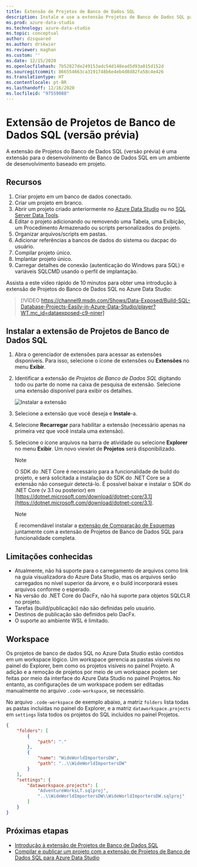 ```yaml
---
title: Extensão de Projetos de Banco de Dados SQL
description: Instale e use a extensão Projetos de Banco de Dados SQL para o Azure Data Studio.
ms.prod: azure-data-studio
ms.technology: azure-data-studio
ms.topic: conceptual
author: dzsquared
ms.author: drskwier
ms.reviewer: maghan
ms.custom: ''
ms.date: 12/15/2020
ms.openlocfilehash: 7b52827de249153adc54d148ead5d93a015d152d
ms.sourcegitcommit: 866554663ca3191748b6e4eb4d8d82fa58c4e426
ms.translationtype: HT
ms.contentlocale: pt-BR
ms.lasthandoff: 12/16/2020
ms.locfileid: "97559088"
---
```

# <a name="sql-database-projects-extension-preview"></a>Extensão de Projetos de Banco de Dados SQL (versão prévia)

A extensão de Projetos do Banco de Dados SQL (versão prévia) é uma extensão para o desenvolvimento de Banco de Dados SQL em um ambiente de desenvolvimento baseado em projeto. 


## <a name="features"></a>Recursos

1. Criar projeto em um banco de dados conectado.
2. Criar um projeto em branco.
3. Abrir um projeto criado anteriormente no [Azure Data Studio](sql-database-project-extension-getting-started.md) ou no [SQL Server Data Tools](../../ssdt/sql-server-data-tools.md).
4. Editar o projeto adicionando ou removendo uma Tabela, uma Exibição, um Procedimento Armazenado ou scripts personalizados do projeto.
5. Organizar arquivos/scripts em pastas.
6. Adicionar referências a bancos de dados do sistema ou dacpac do usuário.
7. Compilar projeto único.
8. Implantar projeto único.
9. Carregar detalhes de conexão (autenticação do Windows para SQL) e variáveis SQLCMD usando o perfil de implantação.

Assista a este vídeo rápido de 10 minutos para obter uma introdução à extensão de Projetos do Banco de Dados SQL no Azure Data Studio:

> [!VIDEO https://channel9.msdn.com/Shows/Data-Exposed/Build-SQL-Database-Projects-Easily-in-Azure-Data-Studio/player?WT.mc_id=dataexposed-c9-niner]

## <a name="install-the-sql-database-projects-extension"></a>Instalar a extensão de Projetos de Banco de Dados SQL

1. Abra o gerenciador de extensões para acessar as extensões disponíveis.  Para isso, selecione o ícone de extensões ou **Extensões** no menu **Exibir**.
2. Identificar a extensão de *Projetos de Banco de Dados SQL* digitando todo ou parte do nome na caixa de pesquisa de extensão. Selecione uma extensão disponível para exibir os detalhes.

   ![Instalar a extensão](media/sql-database-projects-extension/install-database-projects.png)

3. Selecione a extensão que você deseja e **Instale**-a.
4. Selecione **Recarregar** para habilitar a extensão (necessário apenas na primeira vez que você instala uma extensão).
5. Selecione o ícone arquivos na barra de atividade ou selecione **Explorer** no menu **Exibir**. Um novo viewlet de **Projetos** será disponibilizado.

   > [!NOTE]
   > O SDK do .NET Core é necessário para a funcionalidade de build do projeto, e será solicitada a instalação do SDK do .NET Core se a extensão não conseguir detectá-lo.  É possível baixar e instalar o SDK do .NET Core (v 3.1 ou posterior) em [https://dotnet.microsoft.com/download/dotnet-core/3.1](https://dotnet.microsoft.com/download/dotnet-core/3.1).

   > [!NOTE]
   > É recomendável instalar a [extensão de Comparação de Esquemas](schema-compare-extension.md) juntamente com a extensão de Projetos de Banco de Dados SQL para funcionalidade completa.

## <a name="known-limitations"></a>Limitações conhecidas

- Atualmente, não há suporte para o carregamento de arquivos como link na guia visualizadora do Azure Data Studio, mas os arquivos serão carregados no nível superior da árvore, e o build incorporará esses arquivos conforme o esperado.
- Na versão do .NET Core do DacFx, não há suporte para objetos SQLCLR no projeto.
- Tarefas (build/publicação) não são definidas pelo usuário.
- Destinos de publicação são definidos pelo DacFx.
- O suporte ao ambiente WSL é limitado.

## <a name="workspace"></a>Workspace
Os projetos de banco de dados SQL no Azure Data Studio estão contidos em um workspace lógico.  Um workspace gerencia as pastas visíveis no painel do Explorer, bem como os projetos visíveis no painel Projeto. A adição e a remoção de projetos por meio de um workspace podem ser feitas por meio da interface do Azure Data Studio no painel Projetos. No entanto, as configurações de um workspace podem ser editadas manualmente no arquivo `.code-workspace`, se necessário.

No arquivo `.code-workspace` de exemplo abaixo, a matriz `folders` lista todas as pastas incluídas no painel do Explorer, e a matriz `dataworkspace.projects` em `settings` lista todos os projetos do SQL incluídos no painel Projetos.

```json
{
    "folders": [
        {
            "path": "."
        },
        {
            "name": "WideWorldImportersDW",
            "path": "..\\WideWorldImportersDW"
        }
    ],
    "settings": {
        "dataworkspace.projects": [
            "AdventureWorksLT.sqlproj",
            "..\\WideWorldImportersDW\\WideWorldImportersDW.sqlproj"
        ]
    }
}
```

## <a name="next-steps"></a>Próximas etapas

- [Introdução à extensão de Projetos de Banco de Dados SQL](sql-database-project-extension-getting-started.md)
- [Compilar e publicar um projeto com a extensão de Projetos de Banco de Dados SQL para Azure Data Studio](sql-database-project-extension-build.md)
